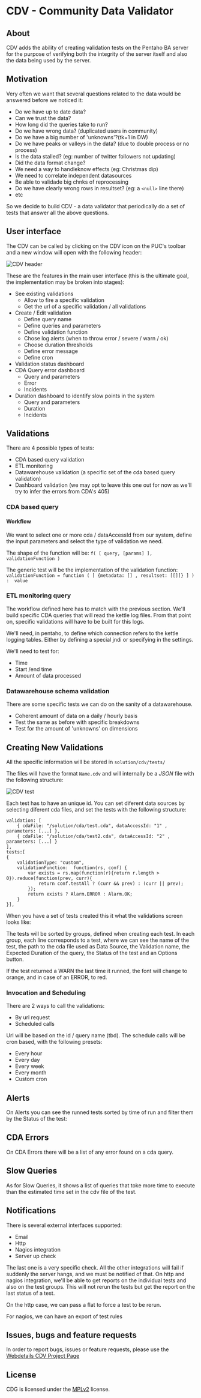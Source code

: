 CDV - Community Data Validator
==============================


About
-----


CDV adds the ability of creating validation tests on the Pentaho BA server for the
purpose of verifying both the integrity of the server itself and also the data being
used by the server.


Motivation
----------


Very often we want that several questions related to the data would be answered before we noticed it: 

* Do we have up to date data?
* Can we trust the data?
* How long did the queries take to run?
* Do we have wrong data? (duplicated users in community)
* Do we have a big number of 'unknowns'?(tk=1 in DW)
* Do we have peaks or valleys in the data? (due to double process or no process)
* Is the data stalled? (eg: number of twitter followers not updating)
* Did the data format change?
* We need a way to handleknow effects (eg: Christmas dip)
* We need to correlate independent datasources
* Be able to validade big chnks of reprocessing
* Do we have clearly wrong rows in resultset? (eg: a `<null>` line there)
* etc

So we decide to build CDV - a data validator that periodically do a set of tests that answer all the above questions.


User interface
--------------


The CDV can be called by clicking on the CDV icon on the PUC's toolbar and a new window will open with the following header:

![CDV header](http://www.webdetails.pt/cdv/cdv_header.png)

These are the features in the main user interface (this is the ultimate goal, the implementation may be broken into stages):

* See existing validations 
	* Allow to fire a specific validation 
	* Get the url of a specific validation / all validations 
* Create / Edit validation 
	* Define query name 
	* Define queries and parameters 
	* Define validation function 
	* Chose log alerts (when to throw error / severe / warn / ok) 
	* Choose duration thresholds 
	* Define error message 
	* Define cron 
* Validation status dashboard 
* CDA Query error dashboard
	* Query and parameters 
	* Error 
	* Incidents 
* Duration dashboard to identify slow points in the system 
	* Query and parameters 
	* Duration 
	* Incidents 

Validations
-----------

There are 4 possible types of tests:

* CDA based query validation 
* ETL monitoring 
* Datawarehouse validation (a specific set of the cda based query validation) 
* Dashboard validation (we may opt to leave this one out for now as we'll try to infer the errors from CDA's 405) 

### CDA based query

#### Workflow

We want to select one or more cda / dataAccessId from our system, define the input parameters and select the type of validation we need.

The shape of the function will be:  `f( [ query, [params] ], validationFunction )`

The generic test will be the implementation of the validation function: 
`validationFunction = function ( [ {metadata: [] , resultset: [[]]} ] ) :  value`

### ETL monitoring query

The workflow defined here has to match with the previous section. We'll build specific CDA queries that
will read the kettle log files. From that point on, specific validations will have to be built for this logs.

We'll need, in pentaho, to define which connection refers to the kettle logging tables. Either by defining
a special jndi or specifying in the settings.

We'll need to test for:

* Time 
* Start /end time 
* Amount of data processed 

### Datawarehouse schema validation

There are some specific tests we can do on the sanity of a datawarehouse.

* Coherent amount of data on a daily / hourly basis 
* Test the same as before with specific breakdowns 
* Test for the amount of 'unknowns' on dimensions 

Creating New Validations
------------------------

All the specific information will be stored in `solution/cdv/tests/`

The files will have the format `Name.cdv` and will internally be a _JSON_ file with the following structure:

![CDV test](http://www.webdetails.pt/cdv/cdv_editor.png)

Each test has to have an unique id.
You can set diferent data sources by selecting diferent cda files, and set the tests with the following structure:


	validation: [ 
		{ cdaFile: "/solution/cda/test.cda", dataAccessId: "1" , parameters: [...] },
		{ cdaFile: "/solution/cda/test2.cda", dataAccessId: "2" , parameters: [...] }
	],
	tests:[ 
	{
		validationType: "custom",
		validationFunction:  function(rs, conf) {
			var exists = rs.map(function(r){return r.length > 0}).reduce(function(prev, curr){
				return conf.testAll ? (curr && prev) : (curr || prev);
			});
			return exists ? Alarm.ERROR : Alarm.OK;
		}
	}],


When you have a set of tests created this it what the validations screen looks like:



The tests will be sorted by groups, defined when creating each test. In each group, each line corresponds
to a test, where we can see the name of the test, the path to the cda file used as Data Source,
the Validation name, the Expected Duration of the query, the Status of the test and an Options button.

If the test returned a WARN the last time it runned, the font will change to orange, and in case of an ERROR, to red.

### Invocation and Scheduling

There are 2 ways to call the validations:

* By url request 
* Scheduled calls 

Url will be based on the id / query name (tbd). The schedule calls will be cron based, with the following presets:

* Every hour 
* Every day 
* Every week 
* Every month 
* Custom cron 

Alerts
------

On Alerts you can see the runned tests sorted by time of run and filter them by the Status of the test:



CDA Errors
----------

On CDA Errors there will be a list of any error found on a cda query.

Slow Queries
------------

As for Slow Queries, it shows a list of queries that toke more time to execute than the estimated time set in the cdv file of the test.

Notifications
-------------

There is several external interfaces supported:

* Email
* Http
* Nagios integration
* Server up check

The last one is a very specific check. All the other integrations will fail if suddenly the server hangs, and we must be notified of that. On http and nagios integration, we'll be able to get reports on the individual tests and also on the test groups. This will not rerun the tests but get the report on the last status of a test.

On the http case, we can pass a flat to force a test to be rerun.

For nagios, we can have an export of test rules


Issues, bugs and feature requests
---------------------------------


In order to report bugs, issues or feature requests, please use the [Webdetails CDV Project Page](http://redmine.webdetails.org/projects/cdv/issues)


License
-------

CDG is licensed under the [MPLv2](http://www.mozilla.org/MPL/2.0/) license.